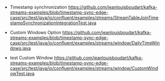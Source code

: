 - Timestamp synchronization
https://github.com/jeanlouisboudart/kafka-streams-examples/blob/timestamp-sync-edge-case/src/test/java/io/confluent/examples/streams/StreamTableJoinTimestampSynchronizationIntegrationTest.java

- Custom Windows Option
https://github.com/jeanlouisboudart/kafka-streams-examples/blob/timestamp-sync-edge-case/src/test/java/io/confluent/examples/streams/window/DailyTimeWindows.java

- test Custom Window
https://github.com/jeanlouisboudart/kafka-streams-examples/blob/timestamp-sync-edge-case/src/test/java/io/confluent/examples/streams/window/CustomWindowTest.java